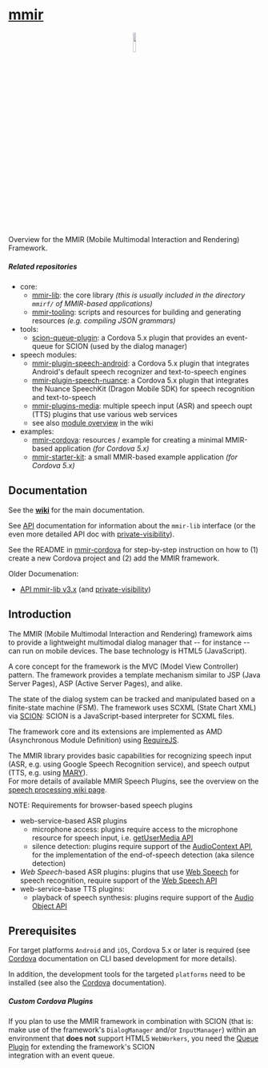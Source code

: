 [mmir][11]
====

<p align="center">
<img width="10%" src="https://raw.githubusercontent.com/wiki/mmig/mmir/images/logo.png">
</p>

Overview for the MMIR (Mobile Multimodal Interaction and Rendering) Framework. 


##### Related repositories

- core:
  * [mmir-lib][4]: the core library _(this is usually included in the directory `mmirf/` of MMIR-based applications)_
  * [mmir-tooling][5]: scripts and resources for building and generating resources _(e.g. compiling JSON grammars)_
- tools:
  * [scion-queue-plugin][6]: a Cordova 5.x plugin that provides an event-queue for SCION (used by the dialog manager)
- speech modules:
  * [mmir-plugin-speech-android][14]: a Cordova 5.x plugin that integrates Android's default speech recognizer and text-to-speech engines
  * [mmir-plugin-speech-nuance][15]: a Cordova 5.x plugin that integrates the Nuance SpeechKit (Dragon Mobile SDK) for speech recognition and text-to-speech
  * [mmir-plugins-media][20]: multiple speech input (ASR) and speech oupt (TTS) plugins that use various web services
  * see also [module overview][16] in the wiki
- examples:
  * [mmir-cordova][9]: resources / example for creating a minimal MMIR-based application _(for Cordova 5.x)_
  * [mmir-starter-kit][10]: a small MMIR-based example application _(for Cordova 5.x)_

## Documentation

See the **[wiki][8]** for the main documentation.


See [API][12] documentation for information about the `mmir-lib` interface (or the even more detailed API doc with [private-visibility][13]).


See the README in [mmir-cordova][9] for step-by-step instruction on how to (1) create a new Cordova project and (2) add the MMIR framework.


Older Documenation:
 * [API mmir-lib v3.x][17] (and [private-visibility][18])


## Introduction

The MMIR (Mobile Multimodal Interaction and Rendering) framework aims to provide a 
lightweight multimodal dialog manager that -- for instance -- can run on mobile devices. 
The base technology is HTML5 (JavaScript).

A core concept for the framework is the MVC (Model View Controller) pattern. The framework provides a template
mechanism similar to JSP (Java Server Pages), ASP (Active Server Pages), and alike.

The state of the dialog system can be tracked and manipulated based on a finite-state machine (FSM).
The framework uses SCXML (State Chart XML) via [SCION][1]: SCION is a JavaScript-based interpreter for SCXML files.

The framework core and its extensions are implemented as AMD (Asynchronous Module Definition) using [RequireJS][3].

The MMIR library provides basic capabilities for recognizing speech input
(ASR, e.g. using Google Speech Recognition service), and speech output (TTS, e.g. using [MARY][2]).  
For more details of available MMIR Speech Plugins, see the overview on the [speech processing wiki page][19].

NOTE: Requirements for browser-based speech plugins
 * web-service-based ASR plugins
	* microphone access: plugins require access to the microphone resource for speech input, i.e. [getUserMedia API](https://caniuse.com/#feat=stream)
	* silence detection: plugins require support of the [AudioContext API](https://caniuse.com/#feat=audio-api), for the implementation of the end-of-speech detection (aka silence detection)
 * _Web Speech_-based ASR plugins: plugins that use [Web Speech][7] for speech recognition, require support of the [Web Speech API](https://caniuse.com/#feat=speech-recognition)
 * web-service-base TTS plugins:
    * playback of speech synthesis: plugins require support of the [Audio Object API](https://caniuse.com/#feat=audio)


## Prerequisites

For target platforms `Android` and `iOS`, Cordova 5.x or later is required
(see [Cordova][20] documentation on CLI based development for more details).

In addition, the development tools for the targeted `platforms` need to be installed (see also the [Cordova][20] documentation).

##### Custom Cordova Plugins

If you plan to use the MMIR framework in combination with SCION (that is: make use of
the framework's `DialogManager` and/or `InputManager`) within an environment that __does not__
support HTML5 `WebWorkers`, you need the [Queue Plugin][6] for extending the framework's SCION  
integration with an event queue.



[0]: https://cordova.apache.org/
[1]: https://github.com/jbeard4/SCION
[2]: http://mary.dfki.de/
[3]: http://requirejs.org/
[4]: https://github.com/mmig/mmir-lib
[5]: https://github.com/mmig/mmir-tooling
[6]: https://github.com/mmig/mmir-plugin-scionqueue
[7]: https://dvcs.w3.org/hg/speech-api/raw-file/tip/speechapi.html
[8]: https://github.com/mmig/mmir/wiki
[9]: https://github.com/mmig/mmir-cordova
[10]: https://github.com/mmig/mmir-starter-kit
[11]: https://github.com/mmig/mmir
[12]: https://mmig.github.io/mmir/api
[13]: https://mmig.github.io/mmir/api-all
[14]: https://github.com/mmig/mmir-plugin-speech-android
[15]: https://github.com/mmig/mmir-plugin-speech-nunace
[16]: https://github.com/mmig/mmir/wiki/3.9.2-Speech-Processing-in-MMIR#speech-modules
[17]: https://mmig.github.io/mmir/api-v3
[18]: https://mmig.github.io/mmir/api-all-v3
[19]: https://github.com/mmig/mmir/wiki/3.9.2-Speech-Processing-in-MMIR
[20]: https://github.com/mmig/mmir-plugins-media
[21]: https://cordova.apache.org/docs/
